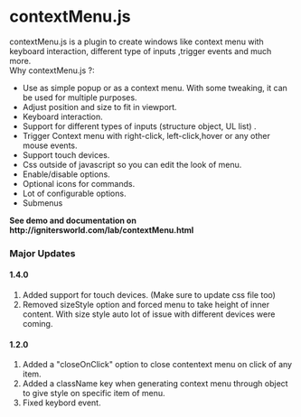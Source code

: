 contextMenu.js
==============
<p>contextMenu.js is a   plugin to create windows like context menu with keyboard interaction, different  type of inputs ,trigger events and much more.<br />
  Why contextMenu.js ?:</p>
<ul>
  <li>Use as simple popup or as a context menu. With some tweaking, it can be used for multiple purposes.</li>
  <li>Adjust position and size to fit in viewport.</li>
  <li>Keyboard interaction.</li>
  <li>Support for different types of inputs (structure object, UL list)  .</li>
  <li>Trigger Context menu with right-click, left-click,hover or any other mouse events.</li>
  <li>Support touch devices.</li>
  <li>Css outside of javascript so you can edit the  look of menu.</li>
  <li>Enable/disable options.</li>
  <li>Optional icons for commands.</li>
  <li>Lot of configurable options.</li>
  <li>Submenus</li>
</ul>
<strong>See demo and documentation on http://ignitersworld.com/lab/contextMenu.html</strong>

<h3>Major Updates</h3>

<h4>1.4.0</h4>
<ol>
    <li> Added support for touch devices. (Make sure to update css file too) </li>
    <li> Removed sizeStyle option and forced menu to take height of inner content. With size style auto lot of issue with different devices were coming. </li>
</ol>

<h4>1.2.0</h4>
<ol>
  <li>Added a "closeOnClick" option to close contentext menu on click of any item.</li>
  <li>Added a className key when generating context menu through object to give style on specific item of menu.</li>
  <li>Fixed keybord event.</li>
</ol>